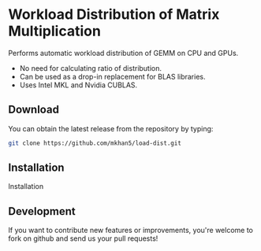 Workload Distribution of Matrix Multiplication
=======

Performs automatic workload distribution of GEMM on CPU and GPUs.

* No need for calculating ratio of distribution.
* Can be used as a drop-in replacement for BLAS libraries.
* Uses Intel MKL and Nvidia CUBLAS.


Download
--------

You can obtain the latest release from the repository by typing:

```bash
git clone https://github.com/mkhan5/load-dist.git
```

Installation
------------

Installation

Development
-----------

If you want to contribute new features or improvements, you're welcome to fork on github and send us your pull requests!
